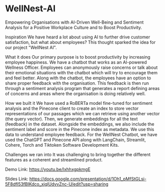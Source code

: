 # WellNest-AI
Empowering Organisations with AI-Driven Well-Being and Sentiment Analysis for a Positive Workplace Culture and to Boost Productivity.


Inspiration We have heard a lot about using AI to further drive customer satisfaction, but what about employees? This thought sparked the idea for our project "WellNest AI".

What it does Our primary purpose is to boost productivity by increasing employee happiness. We have a chatbot that works as an AI-powered Wellness Officer. Employees can anonymously raise concerns or talk about their emotional situations with the chatbot which will try to encourage them and feel better. Along with the chatbot, the employees have an option to share proper feedback with the organisation. This feedback is then run through a sentiment analysis program that generates a report defining areas of concerns and areas where the organisation is doing relatively well.

How we built it We have used a RoBERTa model fine-tuned for sentiment analysis and the Pinecone client to create an index to store vector representations of our passages which we can retrieve using another vector (the query vector). Then, we generate embeddings for all the text (feedback) in the dataset. Alongside the embeddings, we also include the sentiment label and score in the Pinecone index as metadata. We use this data to understand employee feedback. For the WellNest Chatbot, we have used the ChatGPT and Pinecone API along with LangChain, Streamlit, Cohere, Torch and Tiktoken Software Development Kits.

Challenges we ran into It was challenging to bring together the different features as a coherent and streamlined product.

Demo Link: https://youtu.be/lxhhxgpkmgE

Slides Link: https://docs.google.com/presentation/d/1Oh1_pMfStGLsi-5F8dfl53fBIKdco_xjqlUdvvZnc-U/edit?usp=sharing



